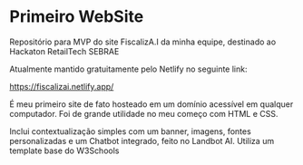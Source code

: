 # Primeiro WebSite
Repositório para MVP do site FiscalizA.I da minha equipe, destinado ao Hackaton RetailTech SEBRAE

Atualmente mantido gratuitamente pelo Netlify no seguinte link:

https://fiscalizai.netlify.app/

É meu primeiro site de fato hosteado em um domínio acessível em qualquer computador.
Foi de grande utilidade no meu começo com HTML e CSS.

Inclui contextualização simples com um banner, imagens, fontes personalizadas e um Chatbot integrado, feito no Landbot AI.
Utiliza um template base do W3Schools
